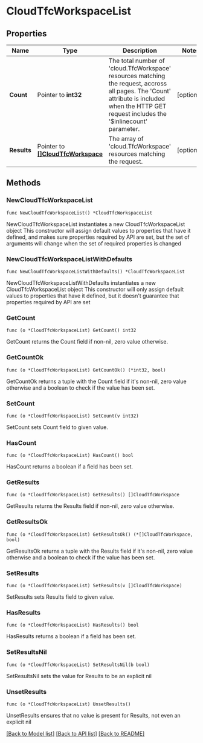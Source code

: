 # CloudTfcWorkspaceList

## Properties

Name | Type | Description | Notes
------------ | ------------- | ------------- | -------------
**Count** | Pointer to **int32** | The total number of &#39;cloud.TfcWorkspace&#39; resources matching the request, accross all pages. The &#39;Count&#39; attribute is included when the HTTP GET request includes the &#39;$inlinecount&#39; parameter. | [optional] 
**Results** | Pointer to [**[]CloudTfcWorkspace**](CloudTfcWorkspace.md) | The array of &#39;cloud.TfcWorkspace&#39; resources matching the request. | [optional] 

## Methods

### NewCloudTfcWorkspaceList

`func NewCloudTfcWorkspaceList() *CloudTfcWorkspaceList`

NewCloudTfcWorkspaceList instantiates a new CloudTfcWorkspaceList object
This constructor will assign default values to properties that have it defined,
and makes sure properties required by API are set, but the set of arguments
will change when the set of required properties is changed

### NewCloudTfcWorkspaceListWithDefaults

`func NewCloudTfcWorkspaceListWithDefaults() *CloudTfcWorkspaceList`

NewCloudTfcWorkspaceListWithDefaults instantiates a new CloudTfcWorkspaceList object
This constructor will only assign default values to properties that have it defined,
but it doesn't guarantee that properties required by API are set

### GetCount

`func (o *CloudTfcWorkspaceList) GetCount() int32`

GetCount returns the Count field if non-nil, zero value otherwise.

### GetCountOk

`func (o *CloudTfcWorkspaceList) GetCountOk() (*int32, bool)`

GetCountOk returns a tuple with the Count field if it's non-nil, zero value otherwise
and a boolean to check if the value has been set.

### SetCount

`func (o *CloudTfcWorkspaceList) SetCount(v int32)`

SetCount sets Count field to given value.

### HasCount

`func (o *CloudTfcWorkspaceList) HasCount() bool`

HasCount returns a boolean if a field has been set.

### GetResults

`func (o *CloudTfcWorkspaceList) GetResults() []CloudTfcWorkspace`

GetResults returns the Results field if non-nil, zero value otherwise.

### GetResultsOk

`func (o *CloudTfcWorkspaceList) GetResultsOk() (*[]CloudTfcWorkspace, bool)`

GetResultsOk returns a tuple with the Results field if it's non-nil, zero value otherwise
and a boolean to check if the value has been set.

### SetResults

`func (o *CloudTfcWorkspaceList) SetResults(v []CloudTfcWorkspace)`

SetResults sets Results field to given value.

### HasResults

`func (o *CloudTfcWorkspaceList) HasResults() bool`

HasResults returns a boolean if a field has been set.

### SetResultsNil

`func (o *CloudTfcWorkspaceList) SetResultsNil(b bool)`

 SetResultsNil sets the value for Results to be an explicit nil

### UnsetResults
`func (o *CloudTfcWorkspaceList) UnsetResults()`

UnsetResults ensures that no value is present for Results, not even an explicit nil

[[Back to Model list]](../README.md#documentation-for-models) [[Back to API list]](../README.md#documentation-for-api-endpoints) [[Back to README]](../README.md)



